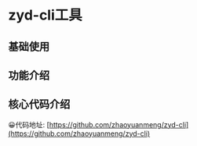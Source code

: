 # zyd-cli工具

## 基础使用
## 功能介绍
## 核心代码介绍

😀代码地址: [https://github.com/zhaoyuanmeng/zyd-cli](https://github.com/zhaoyuanmeng/zyd-cli)